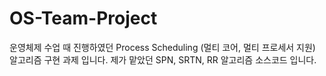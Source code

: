 # OS-Team-Project
운영체제 수업 때 진행하였던 Process Scheduling (멀티 코어, 멀티 프로세서 지원) 알고리즘 구현 과제 입니다.
제가 맡았던 SPN, SRTN, RR 알고리즘 소스코드 입니다.
